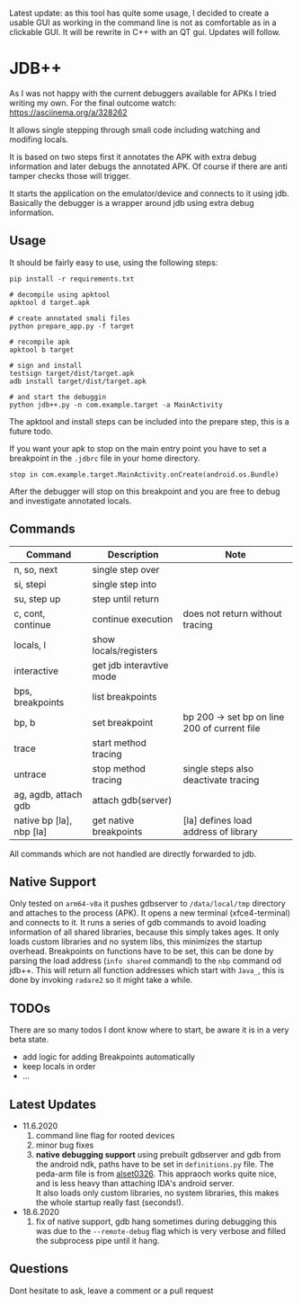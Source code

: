 Latest update: as this tool has quite some usage, I decided to create
a usable GUI as working in the command line is not as comfortable as
in a clickable GUI. It will be rewrite in C++ with an QT gui. Updates
will follow.

# JDB++

As I was not happy with the current debuggers available for APKs I 
tried writing my own. For the final outcome watch: https://asciinema.org/a/328262

It allows single stepping through smali code including watching and modifing locals.

It is based on two steps first it annotates the APK with extra debug
information and later debugs the annotated APK.
Of course if there are anti tamper checks those will trigger.

It starts the application on the emulator/device and connects to it using jdb.
Basically the debugger is a wrapper around jdb using extra debug information.

## Usage

It should be fairly easy to use, using the following steps:

```
pip install -r requirements.txt

# decompile using apktool
apktool d target.apk

# create annotated smali files
python prepare_app.py -f target

# recompile apk
apktool b target

# sign and install
testsign target/dist/target.apk
adb install target/dist/target.apk

# and start the debuggin
python jdb++.py -n com.example.target -a MainActivity
```

The apktool and install steps can be included into the prepare step, 
this is a future todo. 

If you want your apk to stop on the main entry point you have to set
a breakpoint in the `.jdbrc` file in your home directory.

```
stop in com.example.target.MainActivity.onCreate(android.os.Bundle)
```

After the debugger will stop on this breakpoint and you are free to debug
and investigate annotated locals.

## Commands

| Command       | Description   | Note   |
| ------------- |---------------| -------| 
| n, so, next   | single step over | |
| si, stepi     | single step into | |
| su, step up   | step until return| |
| c, cont, continue | continue execution | does not return without tracing |
| locals, l     | show locals/registers | | 
| interactive   | get jdb interavtive mode | | 
| bps, breakpoints | list breakpoints | | 
| bp, b | set breakpoint | bp 200 -> set bp on line 200 of current file |
| trace | start method tracing | | 
| untrace | stop method tracing | single steps also deactivate tracing |
| ag, agdb, attach gdb | attach gdb(server) | |
| native bp [la], nbp [la] | get native breakpoints | [la] defines load address of library |


All commands which are not handled are directly forwarded to jdb.

## Native Support
Only tested on `arm64-v8a` it pushes gdbserver to `/data/local/tmp` directory
and attaches to the process (APK). It opens a new terminal (xfce4-terminal) and
connects to it. It runs a series of gdb commands to avoid loading information 
of all shared libraries, because this simply takes ages. It only loads custom
libraries and no system libs, this minimizes the startup overhead. Breakpoints
on functions have to be set, this can be done by parsing the load address 
(`info shared` command) to the `nbp` command od jdb++. This will return all function 
addresses which start with `Java_`, this is done by invoking `radare2` so it might
take a while.


## TODOs
There are so many todos I dont know where to start, be aware it is
in a very beta state.

* add logic for adding Breakpoints automatically
* keep locals in order
* ...

## Latest Updates
* 11.6.2020
  1. command line flag for rooted devices
  2. minor bug fixes
  3. **native debugging support** using prebuilt gdbserver and gdb from the
    android ndk, paths have to be set in `definitions.py` file. The peda-arm 
    file is from [alset0326](https://github.com/alset0326/peda-arm).
    This appraoch works quite nice, and is less heavy than attaching IDA's 
    android server.   
    It also loads only custom libraries, no system libraries, this makes
    the whole startup really fast (seconds!).
* 18.6.2020
  1. fix of native support, gdb hang sometimes during debugging
     this was due to the `--remote-debug` flag which is very verbose and filled
     the subprocess pipe until it hang.

## Questions
Dont hesitate to ask, leave a comment or a pull request
